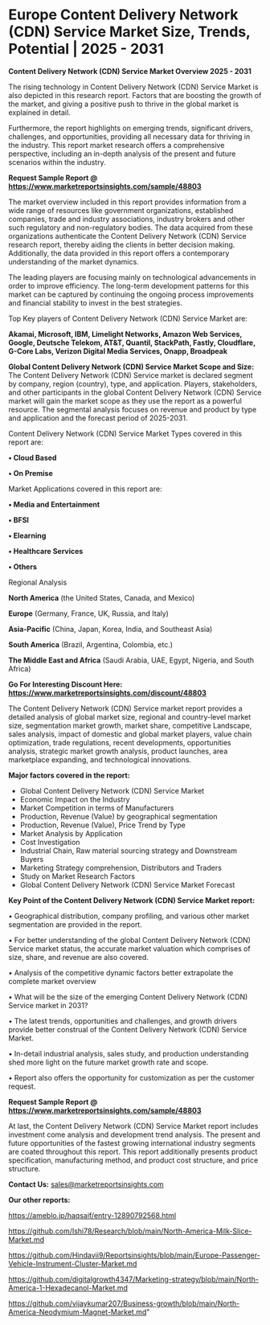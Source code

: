 # Europe Content Delivery Network (CDN) Service Market Size, Trends, Potential | 2025 - 2031

<Strong> Content Delivery Network (CDN) Service Market Overview 2025 - 2031</strong>

The rising technology in Content Delivery Network (CDN) Service Market is also depicted in this research report. Factors that are boosting the growth of the market, and giving a positive push to thrive in the global market is explained in detail.

Furthermore, the report highlights on emerging trends, significant drivers, challenges, and opportunities, providing all necessary data for thriving in the industry. This report market research offers a comprehensive perspective, including an in-depth analysis of the present and future scenarios within the industry.

<strong>Request Sample Report @ <a href=https://www.marketreportsinsights.com/sample/48803>https://www.marketreportsinsights.com/sample/48803</a></strong>

The market overview included in this report provides information from a wide range of resources like government organizations, established companies, trade and industry associations, industry brokers and other such regulatory and non-regulatory bodies. The data acquired from these organizations authenticate the Content Delivery Network (CDN) Service research report, thereby aiding the clients in better decision making. Additionally, the data provided in this report offers a contemporary understanding of the market dynamics.

The leading players are focusing mainly on technological advancements in order to improve efficiency. The long-term development patterns for this market can be captured by continuing the ongoing process improvements and financial stability to invest in the best strategies.

Top Key players of Content Delivery Network (CDN) Service Market are:

<strong>Akamai, Microsoft, IBM, Limelight Networks, Amazon Web Services, Google, Deutsche Telekom, AT&T, Quantil, StackPath, Fastly, Cloudflare, G-Core Labs, Verizon Digital Media Services, Onapp, Broadpeak</strong>

<strong><b>Global Content Delivery Network (CDN) Service Market Scope and Size:</b></strong>
The Content Delivery Network (CDN) Service market is declared segment by company, region (country), type, and application. Players, stakeholders, and other participants in the global Content Delivery Network (CDN) Service market will gain the market scope as they use the report as a powerful resource. The segmental analysis focuses on revenue and product by type and application and the forecast period of 2025-2031.

Content Delivery Network (CDN) Service Market Types covered in this report are:

<strong>•  Cloud Based

•  On Premise</strong>

Market Applications covered in this report are:

<strong>•  Media and Entertainment

•  BFSI

•  Elearning

•  Healthcare Services

•  Others</strong> 

Regional Analysis

<strong>North America</strong> (the United States, Canada, and Mexico)

<strong>Europe</strong> (Germany, France, UK, Russia, and Italy)

<strong>Asia-Pacific</strong> (China, Japan, Korea, India, and Southeast Asia)

<strong>South America</strong> (Brazil, Argentina, Colombia, etc.)

<strong>The Middle East and Africa</strong> (Saudi Arabia, UAE, Egypt, Nigeria, and South Africa)

<strong>Go For Interesting Discount Here: <a href=https://www.marketreportsinsights.com/discount/48803>https://www.marketreportsinsights.com/discount/48803</a></strong>

The Content Delivery Network (CDN) Service market report provides a detailed analysis of global market size, regional and country-level market size, segmentation market growth, market share, competitive Landscape, sales analysis, impact of domestic and global market players, value chain optimization, trade regulations, recent developments, opportunities analysis, strategic market growth analysis, product launches, area marketplace expanding, and technological innovations.

<strong><b>Major factors covered in the report:</b></strong>
<ul>
  <li>Global Content Delivery Network (CDN) Service Market </li>
  <li>Economic Impact on the Industry</li>
  <li>Market Competition in terms of Manufacturers</li>
  <li>Production, Revenue (Value) by geographical segmentation</li>
  <li>Production, Revenue (Value), Price Trend by Type</li>
  <li>Market Analysis by Application</li>
  <li>Cost Investigation</li>
  <li>Industrial Chain, Raw material sourcing strategy and Downstream Buyers</li>
  <li>Marketing Strategy comprehension, Distributors and Traders</li>
  <li>Study on Market Research Factors</li>
  <li>Global Content Delivery Network (CDN) Service Market Forecast</li>
</ul>

<strong><b>Key Point of the Content Delivery Network (CDN) Service Market report:</b></strong>

• Geographical distribution, company profiling, and various other market segmentation are provided in the report.

• For better understanding of the global Content Delivery Network (CDN) Service market status, the accurate market valuation which comprises of size, share, and revenue are also covered.

• Analysis of the competitive dynamic factors better extrapolate the complete market overview

• What will be the size of the emerging Content Delivery Network (CDN) Service market in 2031?

• The latest trends, opportunities and challenges, and growth drivers provide better construal of the Content Delivery Network (CDN) Service Market.

• In-detail industrial analysis, sales study, and production understanding shed more light on the future market growth rate and scope.

• Report also offers the opportunity for customization as per the customer request.

<strong>Request Sample Report @ <a href=https://www.marketreportsinsights.com/sample/48803>https://www.marketreportsinsights.com/sample/48803</a></strong>

At last, the Content Delivery Network (CDN) Service Market report includes investment come analysis and development trend analysis. The present and future opportunities of the fastest growing international industry segments are coated throughout this report. This report additionally presents product specification, manufacturing method, and product cost structure, and price structure.

<strong>Contact Us:</strong>
sales@marketreportsinsights.com

<strong>Our other reports:</strong>

<a href=https://ameblo.jp/haqsaif/entry-12890792568.html>https://ameblo.jp/haqsaif/entry-12890792568.html</a>

<a href=https://github.com/Ishi78/Research/blob/main/North-America-Milk-Slice-Market.md>https://github.com/Ishi78/Research/blob/main/North-America-Milk-Slice-Market.md</a>

<a href=https://github.com/Hindavii9/Reportsinsights/blob/main/Europe-Passenger-Vehicle-Instrument-Cluster-Market.md>https://github.com/Hindavii9/Reportsinsights/blob/main/Europe-Passenger-Vehicle-Instrument-Cluster-Market.md</a>

<a href=https://github.com/digitalgrowth4347/Marketing-strategy/blob/main/North-America-1-Hexadecanol-Market.md>https://github.com/digitalgrowth4347/Marketing-strategy/blob/main/North-America-1-Hexadecanol-Market.md</a>

<a href=https://github.com/vijaykumar207/Business-growth/blob/main/North-America-Neodymium-Magnet-Market.md>https://github.com/vijaykumar207/Business-growth/blob/main/North-America-Neodymium-Magnet-Market.md</a>"
